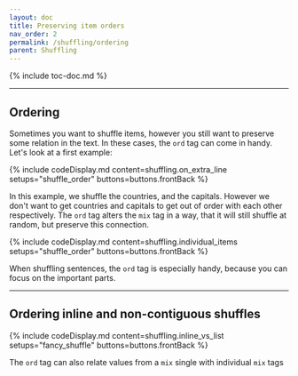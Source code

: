 ```yaml
---
layout: doc
title: Preserving item orders
nav_order: 2
permalink: /shuffling/ordering
parent: Shuffling
---
```


{% include toc-doc.md %}

---
## Ordering

Sometimes you want to shuffle items, however you still want to preserve some relation in the text.
In these cases, the `ord` tag can come in handy.
Let's look at a first example:

{% include codeDisplay.md content=shuffling.on_extra_line setups="shuffle_order" buttons=buttons.frontBack %}

In this example, we shuffle the countries, and the capitals.
However we don't want to get countries and capitals to get out of order with each other respectively.
The `ord` tag alters the `mix` tag in a way, that it will still shuffle at random, but preserve this connection.

{% include codeDisplay.md content=shuffling.individual_items setups="shuffle_order" buttons=buttons.frontBack %}

When shuffling sentences, the `ord` tag is especially handy, because you can focus on the important parts.

---
## Ordering inline and non-contiguous shuffles

{% include codeDisplay.md content=shuffling.inline_vs_list setups="fancy_shuffle" buttons=buttons.frontBack %}

The `ord` tag can also relate values from a `mix` single with individual `mix` tags
